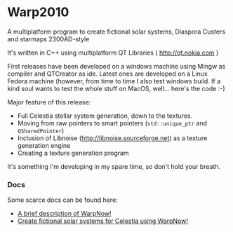 Warp2010
========

A multiplatform program to create fictional solar systems, Diaspora Custers and starmaps 2300AD-style

It's written in C++ using multiplatform QT Libraries ( http://qt.nokia.com ) 

First releases have been developed on a windows machine using Mingw as compiler and QTCreator as ide. Latest ones are developed on a Linux Fedora machine (however, from time to time I also test windows build. If a kind soul wants to test the whole stuff on MacOS, well... here's the code :-) 

Major feature of this release:

* Full Celestia stellar system generation, down to the textures.
* Moving from raw pointers to smart pointers (`std::unique_ptr` and `QSharedPointer`)
* Inclusion of Libnoise (http://libnoise.sourceforge.net) as a texture generation engine
* Creating a texture generation program

It's something I'm developing in my spare time, so don't hold your breath. 

### Docs

Some scarce docs can be found here:

* [A brief description of WarpNow!](./warpnow.md)
* [Create fictional solar systems for Celestia using WarpNow!](./docs/celestia/celestia-tutorial.md)